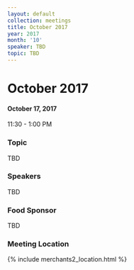 ```yaml
---
layout: default
collection: meetings
title: October 2017
year: 2017
month: '10'
speaker: TBD
topic: TBD
---
```


# October 2017

#### October 17, 2017
11:30 - 1:00 PM

### Topic

TBD

### Speakers

TBD

### Food Sponsor
TBD

### Meeting Location
{% include merchants2_location.html %}
